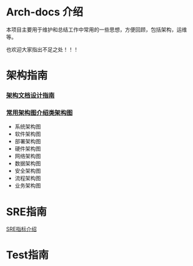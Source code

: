 ## 

# Arch-docs 介绍

本项目主要用于维护和总结工作中常用的一些思想，方便回顾，包括架构，运维等。

也欢迎大家指出不足之处！！！

# 架构指南

### [架构文档设计指南](arch/arch-design-docs.md)

### [常用架构图介绍类架构图](arch/arch-docs.md)
- 系统架构图
- 软件架构图
- 部署架构图
- 硬件架构图
- 网络架构图
- 数据架构图
- 安全架构图
- 流程架构图
- 业务架构图

# SRE指南

[SRE指标介绍](sre/sre-docs.md)

# Test指南

